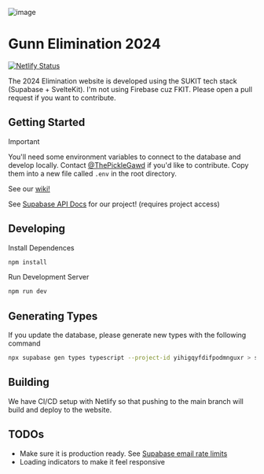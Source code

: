![image](https://github.com/gunn-elimination/elimination-2024/assets/42813970/152c3fba-71fa-45e8-9554-b164af35c4aa)

# Gunn Elimination 2024

[![Netlify Status](https://api.netlify.com/api/v1/badges/5193f97d-be1d-4953-967c-093aad0c8d28/deploy-status)](https://app.netlify.com/sites/gunn-elimination-2024/deploys)

The 2024 Elimination website is developed using the SUKIT tech stack (Supabase + SvelteKit). I'm not using Firebase cuz FKIT. Please open a pull request if you want to contribute.

## Getting Started

> [!IMPORTANT]
> You'll need some environment variables to connect to the database and develop locally. Contact [@ThePickleGawd](https://github.com/ThePickleGawd) if you'd like to contribute. Copy them into a new file called `.env` in the root directory.

See our [wiki!](https://github.com/gunn-elimination/elimination-2024/wiki)

See [Supabase API Docs](https://supabase.com/dashboard/project/yihigqyfdifpodmnguxr/api) for our project! (requires project access)

## Developing

Install Dependences

```bash
npm install
```

Run Development Server

```bash
npm run dev
```

## Generating Types

If you update the database, please generate new types with the following command

```bash
npx supabase gen types typescript --project-id yihigqyfdifpodmnguxr > src/database.types.ts
```

## Building

We have CI/CD setup with Netlify so that pushing to the main branch will build and deploy to the website.

## TODOs

- Make sure it is production ready. See [Supabase email rate limits](https://supabase.com/docs/guides/platform/going-into-prod#auth-rate-limits)
- Loading indicators to make it feel responsive
